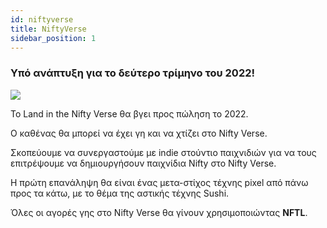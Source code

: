```yaml
---
id: niftyverse
title: NiftyVerse
sidebar_position: 1
---
```


### Υπό ανάπτυξη για το δεύτερο τρίμηνο του 2022!

![](/img/niftyverse-snarfy.gif)

Το Land in the Nifty Verse θα βγει προς πώληση το 2022.

Ο καθένας θα μπορεί να έχει γη και να χτίζει στο Nifty Verse.

Σκοπεύουμε να συνεργαστούμε με indie στούντιο παιχνιδιών για να τους επιτρέψουμε να δημιουργήσουν παιχνίδια Nifty στο Nifty Verse.

Η πρώτη επανάληψη θα είναι ένας μετα-στίχος τέχνης pixel από πάνω προς τα κάτω, με το θέμα της αστικής τέχνης Sushi.

Όλες οι αγορές γης στο Nifty Verse θα γίνουν χρησιμοποιώντας **NFTL**.
